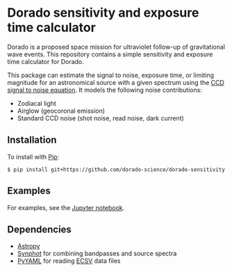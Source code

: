 # Dorado sensitivity and exposure time calculator

Dorado is a proposed space mission for ultraviolet follow-up of gravitational
wave events. This repository contains a simple sensitivity and exposure time
calculator for Dorado.

This package can estimate the signal to noise, exposure time, or limiting
magnitude for an astronomical source with a given spectrum using the [CCD
signal to noise equation]. It models the following noise contributions:

*   Zodiacal light
*   Airglow (geocoronal emission)
*   Standard CCD noise (shot noise, read noise, dark current)

## Installation

To install with [Pip]:

    $ pip install git+https://github.com/dorado-science/dorado-sensitivity

## Examples

For examples, see the [Jupyter notebook].

## Dependencies

*   [Astropy]
*   [Synphot] for combining bandpasses and source spectra
*   [PyYAML] for reading [ECSV] data files

[CCD signal to noise equation]: https://hst-docs.stsci.edu/stisihb/chapter-6-exposure-time-calculations/6-4-computing-exposure-times
[Pip]: https://pip.pypa.io
[Astropy]: https://www.astropy.org
[Synphot]: https://synphot.readthedocs.io/
[PyYAML]: https://pyyaml.org/
[ECSV]: https://github.com/astropy/astropy-APEs/blob/master/APE6.rst
[Jupyter notebook]: https://github.com/dorado-science/dorado-sensitivity/blob/master/example.ipynb
